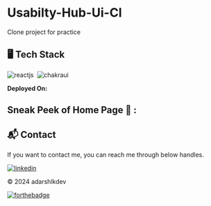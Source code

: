 # Usabilty-Hub-Ui-Cl

Clone project for practice

<!--[Visit Now](https://resumegenx.netlify.app/) 🚀-->

## 🖥️ Tech Stack

![reactjs](https://img.shields.io/badge/React-20232A?style=for-the-badge&logo=react&logoColor=61DAFB)&nbsp;
![chakraui](https://img.shields.io/badge/Chakra--UI-319795?style=for-the-badge&logo=chakra-ui&logoColor=white)&nbsp;

**Deployed On:**

<!-- ![netlify](https://img.shields.io/badge/Vercel-00C7B7?style=for-the- -badge&logo=netlify&logoColor=black)-->

## Sneak  Peek of Home Page 🙈 :



<h2>📬 Contact</h2>

If you want to contact me, you can reach me through below handles.

[![linkedin](https://img.shields.io/badge/LinkedIn-0077B5?style=for-the-badge&logo=linkedin&logoColor=white)](https://www.linkedin.com/in/adarshlkdev)

© 2024 adarshlkdev


[![forthebadge](https://forthebadge.com/images/badges/built-with-love.svg)](https://forthebadge.com)
